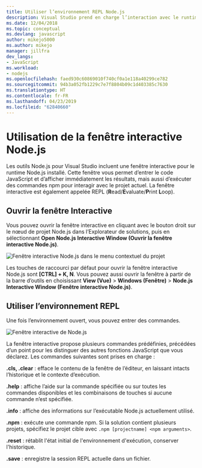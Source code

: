 ```yaml
---
title: Utiliser l’environnement REPL Node.js
description: Visual Studio prend en charge l’interaction avec le runtime Node.js
ms.date: 12/04/2018
ms.topic: conceptual
ms.devlang: javascript
author: mikejo5000
ms.author: mikejo
manager: jillfra
dev_langs:
- JavaScript
ms.workload:
- nodejs
ms.openlocfilehash: faed930c60869010f740cf0a1e118a40299ce782
ms.sourcegitcommit: 94b3a052fb1229c7e7f8804b09c1d403385c7630
ms.translationtype: HT
ms.contentlocale: fr-FR
ms.lasthandoff: 04/23/2019
ms.locfileid: "62840660"
---
```

# <a name="work-with-the-nodejs-interactive-window"></a>Utilisation de la fenêtre interactive Node.js

Les outils Node.js pour Visual Studio incluent une fenêtre interactive pour le runtime Node.js installé. Cette fenêtre vous permet d’entrer le code JavaScript et d’afficher immédiatement les résultats, mais aussi d’exécuter des commandes npm pour interagir avec le projet actuel. La fenêtre interactive est également appelée REPL (**R**ead/**E**valuate/**P**rint **L**oop).

## <a name="open-the-interactive-window"></a>Ouvrir la fenêtre Interactive

Vous pouvez ouvrir la fenêtre interactive en cliquant avec le bouton droit sur le nœud de projet Node.js dans l’Explorateur de solutions, puis en sélectionnant **Open Node.js Interactive Window (Ouvrir la fenêtre interactive Node.js)**.

![Fenêtre interactive Node.js dans le menu contextuel du projet](../javascript/media/interactivewindow-open-from-project.png)

Les touches de raccourci par défaut pour ouvrir la fenêtre interactive Node.js sont **[CTRL] + K, N**. Vous pouvez aussi ouvrir la fenêtre à partir de la barre d’outils en choisissant **View (Vue)** > **Windows (Fenêtre)** > **Node.js Interactive Window (Fenêtre interactive Node.js)**.

## <a name="use-the-repl"></a>Utiliser l’environnement REPL

Une fois l’environnement ouvert, vous pouvez entrer des commandes.

![Fenêtre interactive de Node.js](../javascript/media/interactivewindow.png)

La fenêtre interactive propose plusieurs commandes prédéfinies, précédées d’un point pour les distinguer des autres fonctions JavaScript que vous déclarez. Les commandes suivantes sont prises en charge :

**.cls, .clear** : efface le contenu de la fenêtre de l’éditeur, en laissant intacts l’historique et le contexte d’exécution.

**.help** : affiche l’aide sur la commande spécifiée ou sur toutes les commandes disponibles et les combinaisons de touches si aucune commande n’est spécifiée.

**.info** : affiche des informations sur l’exécutable Node.js actuellement utilisé.

**.npm** : exécute une commande npm. Si la solution contient plusieurs projets, spécifiez le projet cible avec `.npm [projectname] <npm arguments>`.

**.reset** : rétablit l'état initial de l'environnement d'exécution, conserver l'historique.

**.save** : enregistre la session REPL actuelle dans un fichier.